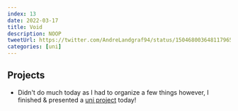 ```yaml
---
index: 13
date: 2022-03-17
title: Void
description: NOOP
tweetUrl: https://twitter.com/AndreLandgraf94/status/1504680036481179650
categories: [uni]
---
```


## Projects

- Didn't do much today as I had to organize a few things however, I finished & presented a [uni project](https://github.com/andrelandgraf/arduino-car) today!
